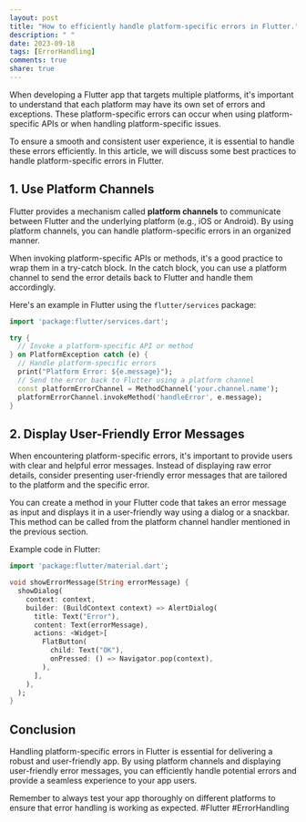 ```yaml
---
layout: post
title: "How to efficiently handle platform-specific errors in Flutter."
description: " "
date: 2023-09-18
tags: [ErrorHandling]
comments: true
share: true
---
```


When developing a Flutter app that targets multiple platforms, it's important to understand that each platform may have its own set of errors and exceptions. These platform-specific errors can occur when using platform-specific APIs or when handling platform-specific issues.

To ensure a smooth and consistent user experience, it is essential to handle these errors efficiently. In this article, we will discuss some best practices to handle platform-specific errors in Flutter.

## 1. Use Platform Channels

Flutter provides a mechanism called **platform channels** to communicate between Flutter and the underlying platform (e.g., iOS or Android). By using platform channels, you can handle platform-specific errors in an organized manner.

When invoking platform-specific APIs or methods, it's a good practice to wrap them in a try-catch block. In the catch block, you can use a platform channel to send the error details back to Flutter and handle them accordingly.

Here's an example in Flutter using the `flutter/services` package:

```dart
import 'package:flutter/services.dart';

try {
  // Invoke a platform-specific API or method
} on PlatformException catch (e) {
  // Handle platform-specific errors
  print("Platform Error: ${e.message}");
  // Send the error back to Flutter using a platform channel
  const platformErrorChannel = MethodChannel('your.channel.name');
  platformErrorChannel.invokeMethod('handleError', e.message);
}
```

## 2. Display User-Friendly Error Messages

When encountering platform-specific errors, it's important to provide users with clear and helpful error messages. Instead of displaying raw error details, consider presenting user-friendly error messages that are tailored to the platform and the specific error.

You can create a method in your Flutter code that takes an error message as input and displays it in a user-friendly way using a dialog or a snackbar. This method can be called from the platform channel handler mentioned in the previous section.

Example code in Flutter:

```dart
import 'package:flutter/material.dart';

void showErrorMessage(String errorMessage) {
  showDialog(
    context: context,
    builder: (BuildContext context) => AlertDialog(
      title: Text("Error"),
      content: Text(errorMessage),
      actions: <Widget>[
        FlatButton(
          child: Text("OK"),
          onPressed: () => Navigator.pop(context),
        ),
      ],
    ),
  );
}
```

## Conclusion

Handling platform-specific errors in Flutter is essential for delivering a robust and user-friendly app. By using platform channels and displaying user-friendly error messages, you can efficiently handle potential errors and provide a seamless experience to your app users.

Remember to always test your app thoroughly on different platforms to ensure that error handling is working as expected. #Flutter #ErrorHandling